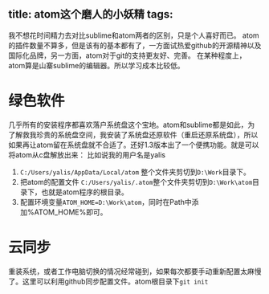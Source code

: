 title: atom这个磨人的小妖精
tags:
---

我不想花时间精力去对比sublime和atom两者的区别，只是个人喜好而已。
atom的插件数量不算多，但是该有的基本都有了，一方面试热爱github的开源精神以及国际化品牌，另一方面，atom对于git的支持更友好、完善。
在某种程度上，atom算是山寨sublime的编辑器。所以学习成本比较低。

<!-- more -->

# 绿色软件
几乎所有的安装程序都喜欢落户系统盘这个宝地。atom和sublime都是如此，为了解救我珍贵的系统盘空间，我安装了系统盘还原软件（重启还原系统盘），所以如果再让atom留在系统盘就不合适了。还好1.3版本出了一个便携功能。就是可以将atom从c盘解放出来：
比如说我的用户名是yalis
1. `C:/Users/yalis/AppData/Local/atom` 整个文件夹剪切到`D:\Work`目录下。
2. 把atom的配置文件 `C:/Users/yalis/.atom`整个文件夹剪切到`D:\Work\atom`目录下，也就是atom程序的根目录。
3. 配置环境变量`ATOM_HOME=D:\Work\atom`，同时在Path中添加%ATOM_HOME%即可。

# 云同步
重装系统，或者工作电脑切换的情况经常碰到，如果每次都要手动重新配置太麻慢了。这里可以利用github同步配置文件。atom根目录下`git init`
